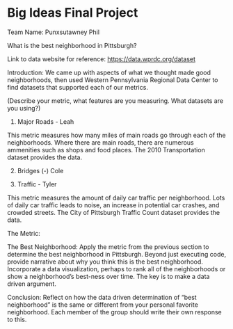 # Big Ideas Final Project

Team Name: Punxsutawney Phil

What is the best neighborhood in Pittsburgh?

Link to data website for reference: https://data.wprdc.org/dataset

Introduction:
We came up with aspects of what we thought made good neighborhoods, then used Western Pennsylvania Regional Data Center to find datasets that supported each of our metrics.

(Describe your metric, what features are you measuring. What datasets are you using?)

1. Major Roads - Leah

This metric measures how many miles of main roads go through each of the neighborhoods. Where there are main roads, there are numerous ammenities such as shops and food places. The 2010 Transportation dataset provides the data.

2. Bridges (-) Cole
  
3. Traffic - Tyler

This metric measures the amount of daily car traffic per neighborhood. Lots of daily car traffic leads to noise, an increase in potential car crashes, and crowded streets. The City of Pittsburgh Traffic Count dataset provides the data.

The Metric:

The Best Neighborhood: Apply the metric from the previous section to determine the best neighborhood in Pittsburgh. Beyond just executing code, provide narrative about why you think this is the best neighborhood. Incorporate a data visualization, perhaps to rank all of the neighborhoods or show a neighborhood’s best-ness over time. The key is to make a data driven argument.

Conclusion: Reflect on how the data driven determination of “best neighborhood” is the same or different from your personal favorite neighborhood. Each member of the group should write their own response to this.
